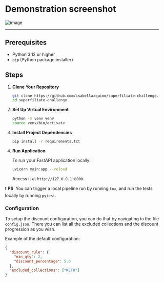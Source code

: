 # Demonstration screenshot

![image](https://github.com/user-attachments/assets/395e4449-831a-4310-87d8-3ecc077c8b40)

---

## Prerequisites

- Python 3.12 or higher
- `pip` (Python package installer)

## Steps

1. **Clone Your Repository**

   ```bash
   git clone https://github.com/isabellaaquino/superfiliate-challenge.git
   cd superfiliate-challenge
   ```

2. **Set Up Virtual Environment**

   ```bash
   python -m venv venv
   source venv/bin/activate
   ```

3. **Install Project Dependencies**

   ```bash
   pip install -r requirements.txt
   ```

4. **Run Application**

   To run your FastAPI application locally:

   ```bash
   uvicorn main:app --reload
   ```

   Access it at `http://127.0.0.1:8000`.

:exclamation: **PS**: You can trigger a local pipeline run by running `tox`, and run the tests locally by running `pytest`.

### Configuration

To setup the discount configuration, you can do that by navigating to the file `config.json`. There you can list all the excluded collections and the discount progression as you wish.

Example of the default configuration:

```json
{
  "discount_rule": {
    "min_qty": 2,
    "discount_percentage": 5.0
  },
  "excluded_collections": ["KETO"]
}
```
